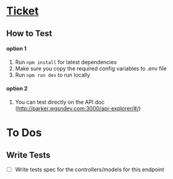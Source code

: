 # [Ticket]()

## How to Test

#### option 1
1. Run `npm install` for latest dependencies
2. Make sure you copy the required config variables to .env file
3. Run `npm run dev` to run locally

#### option 2
1. You can test directly on the API doc (http://parker.wgsndev.com:3000/api-explorer/#/)



# To Dos

## Write Tests

- [ ] Write tests spec for the controllers/models for this endpoint


